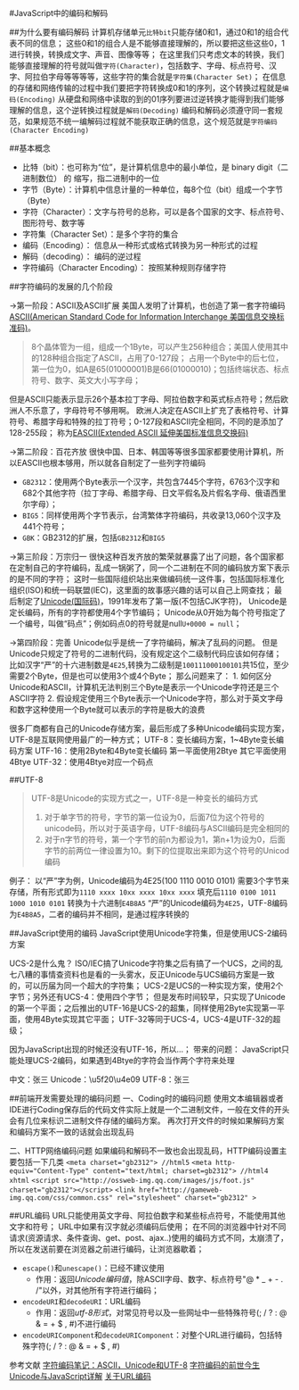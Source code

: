 #JavaScript中的编码和解码

##为什么要有编码解码
计算机存储单元`比特bit`只能存储0和1，通过0和1的组合代表不同的信息；
这些0和1的组合人是不能够直接理解的，所以要把这些这些0，1进行转换，转换成文字、声音、图像等等；
在这里我们只考虑文本的转换，我们能够直接理解的符号就叫做`字符(Character)`，包括数字、字母、标点符号、汉字、阿拉伯字母等等等等，这些字符的集合就是`字符集(Character Set)`；
在信息的存储和网络传输的过程中我们要把字符转换成0和1的序列，这个转换过程就是`编码(Encoding)`
从硬盘和网络中读取的到的01序列要进过逆转换才能得到我们能够理解的信息，这个逆转换过程就是`解码(Decoding)`
编码和解码必须遵守同一套规范，如果规范不统一编解码过程就不能获取正确的信息，这个规范就是`字符编码(Character Encoding)`



##基本概念
+ 比特（bit）：也可称为“位”，是计算机信息中的最小单位，是 binary digit（二进制数位） 的 缩写，指二进制中的一位
+ 字节（Byte）：计算机中信息计量的一种单位，每8个位（bit）组成一个字节（Byte）
+ 字符（Character）：文字与符号的总称，可以是各个国家的文字、标点符号、图形符号、数字等
+ 字符集（Character Set）：是多个字符的集合
+ 编码（Encoding）： 信息从一种形式或格式转换为另一种形式的过程
+ 解码（decoding）： 编码的逆过程
+ 字符编码（Character Encoding）： 按照某种规则存储字符


##字符编码的发展的几个阶段

->第一阶段：ASCII及ASCII扩展
美国人发明了计算机，也创造了第一套字符编码[ASCII(American Standard Code for Information Interchange 美国信息交换标准码)](https://zh.wikipedia.org/wiki/ASCII)。
> 8个晶体管为一组，组成一个1Byte，可以产生256种组合；美国人使用其中的128种组合指定了ASCII，占用了0-127段；
> 占用一个Byte中的后七位，第一位为0，如A是65(01000001)B是66(01000010)；包括终端状态、标点符号、数字、英文大小写字母；

但是ASCII只能表示显示26个基本拉丁字母、阿拉伯数字和英式标点符号；然后欧洲人不乐意了，字母符号不够用啊。
欧洲人决定在ASCII上扩充了表格符号、计算符号、希腊字母和特殊的拉丁符号；0-127段和ASCII完全相同，不同的是添加了128-255段；
称为[EASCII(Extended ASCII 延伸美国标准信息交换码)](https://zh.wikipedia.org/wiki/EASCII)

->第二阶段：百花齐放
很快中国、日本、韩国等等很多国家都要使用计算机，所以EASCII也根本够用，所以就各自制定了一些列字符编码

+ `GB2312`：使用两个Byte表示一个汉字，共包含7445个字符，6763个汉字和682个其他字符（拉丁字母、希腊字母、日文平假名及片假名字母、俄语西里尔字母）；
+ `BIG5`：同样使用两个字节表示，台湾繁体字符编码，共收录13,060个汉字及441个符号；
+ `GBK`：GB2312的扩展，包括`GB2312`和`BIG5`


->第三阶段：万宗归一
很快这种百发齐放的繁荣就暴露了出了问题，各个国家都在定制自己的字符编码，乱成一锅粥了，同一个二进制在不同的编码放方案下表示的是不同的字符；
这时一些国际组织站出来做编码统一这件事，包括国际标准化组织(ISO)和统一码联盟(IEC)，这里面的故事感兴趣的话可以自己上网查找；
最后制定了[Unicode(国际码)](https://zh.wikipedia.org/wiki/Unicode)，1991年发布了第一版(不包括CJK字符)，
Unicode是定长编码，所有的字符都使用4个字节编码；
Unicode从0开始为每个符号指定了一个编号，叫做“码点”；例如码点0的符号就是null`U+0000 = null`；

->第四阶段：完善
Unicode似乎是统一了字符编码，解决了乱码的问题。
但是Unicode只规定了符号的二进制代码，没有规定这个二级制代码应该如何存储；
比如汉字“严”的十六进制数是`4E25`,转换为二级制是`100111000100101`共15位，至少需要2个Byte，但是也可以使用3个或4个Byte；
那么问题来了：
	1. 如何区分Unicode和ASCII，计算机无法判别三个Byte是表示一个Unicode字符还是三个ASCII字符
	2. 假设规定使用三个Byte表示一个Unicode字符，那么对于英文字母和数字这种使用一个Byte就可以表示的字符是极大的浪费

很多厂商都有自己的Unicode存储方案，最后形成了多种Unicode编码实现方案，UTF-8是互联网使用最广的一种方式；
	UTF-8：变长编码方案，1~4Byte变长编码方案
	UTF-16：使用2Byte和4Byte变长编码
		第一平面使用2Btye
		其它平面使用4Btye
	UTF-32：使用4Btye对应一个码点

##UTF-8
> UTF-8是Unicode的实现方式之一，UTF-8是一种变长的编码方式
> 1) 对于单字节的符号，字节的第一位设为0，后面7位为这个符号的unicode码，所以对于英语字母，UTF-8编码与ASCII编码是完全相同的
> 2) 对于n字节的符号，第一个字节的前n为都设为1，第n+1为设为0，后面字节的前两位一律设置为10。剩下的位提取出来即为这个符号的Unicod编码

例子：
以“严”字为例，Unicode编码为4E25(100 1110 0010 0101)
需要3个字节来存储，所有形式即为`1110 xxxx 10xx xxxx 10xx xxxx`
                         填充后`1110 0100 1011 1000 1010 0101`
                 转换为十六进制`E4B8A5`
“严”的Unicode编码为`4E25`，UTF-8编码为`E4B8A5`，二者的编码并不相同，是通过程序转换的


	
##JavaScript使用的编码
JavaScript使用Unicode字符集，但是使用UCS-2编码方案

UCS-2是什么鬼？
ISO/IEC搞了Unicode字符集之后有搞了一个UCS，之间的乱七八糟的事情查资料也是看的一头雾水，反正Unicode与UCS编码方案是一致的，可以历届为同一个超大的字符集；
UCS-2是UCS的一种实现方案，使用2个字节；另外还有UCS-4：使用四个字节；
但是发布时间较早，只实现了Unicode的第一个平面；之后推出的UTF-16是UCS-2的超集，同样使用2Byte实现第一平面，使用4Byte实现其它平面；
UTF-32等同于UCS-4，UCS-4是UTF-32的超级；

因为JavaScript出现的时候还没有UTF-16，所以...；
带来的问题：
	JavaScript只能处理UCS-2编码，如果遇到4Btye的字符会当作两个字符来处理

中文：张三
Unicode：\u5f20\u4e09
UTF-8：&#x5F20;&#x4E09;

##前端开发需要处理的编码问题
 一、Coding时的编码问题
使用文本编辑器或者IDE进行Coding保存后的代码文件实际上就是一个二进制文件，一般在文件的开头会有几位来标识二进制文件存储的编码方案。
再次打开文件的时候如果解码方案和编码方案不一致的话就会出现乱码

 二、HTTP网络编码问题
如果编码和解码不一致也会出现乱码，HTTP编码设置主要包括一下几类
`<meta charset="gb2312"> //html5`
`<meta http-equiv="Content-Type" content="text/html; charset=gb2312"> //html4 xhtml`
`<script src="http://ossweb-img.qq.com/images/js/foot.js" charset="gb2312"></script>`
`<link href="http://gameweb-img.qq.com/css/common.css" rel="stylesheet" charset="gb2312" >`


##URL编码
URL只能使用英文字母、阿拉伯数字和某些标点符号，不能使用其他文字和符号；
URL中如果有汉字就必须编码后使用；
在不同的浏览器中针对不同请求(资源请求、条件查询、get、post、ajax..)使用的编码方式不同，太崩溃了，所以在发送前要在浏览器之前进行编码，让浏览器歇着；
+ `escape()`和`unescape()`：已经不建议使用
	* 作用：返回*Unicode编码值*，除ASCII字母、数字、标点符号"@ * _ + - . /"以外，对其他所有字符进行编码；
+ `encodeURI`和`decodeURI`：URL编码
	* 作用：返回*utf-8形式*，对常见符号以及一些网址中一些特殊符号(; / ? : @ & = + $ , #)不进行编码
+ `encodeURIComponent`和`decodeURIComponent`：对整个URL进行编码，包括特殊字符(; / ? : @ & = + $ , #)
	



参考文献
[字符编码笔记：ASCII，Unicode和UTF-8](http://www.ruanyifeng.com/blog/2007/10/ascii_unicode_and_utf-8.html)
[字符编码的前世今生](http://www.smallni.com/character-encoding/)
[Unicode与JavaScript详解](http://www.ruanyifeng.com/blog/2014/12/unicode.html)
[关于URL编码](http://www.ruanyifeng.com/blog/2010/02/url_encoding.html)